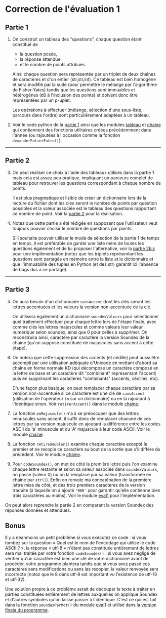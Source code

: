 # Correction de l'évaluation 1

## Partie 1

1. On construit un tableau des "questions", chaque question étant constitué de 
   - la question posée, 
   - la réponse attendue 
   - et le nombre de points attribués. 
   
   Ainsi chaque question sera représentée par un triplet de deux chaînes de caractères et d'un entier (str,str,int). Ce tableau est bien homogène et sera modifié par la suite (pour permettre le mélange par l'algorithme de Fisher-Yates) tandis que les questions sont immuables et hétérogènes (dû à l'inclusion des points) et doivent donc être représentées par un p-uplet. 
   
   Les opérations à effectuer (mélange, sélection d'une sous-liste, parcours dans l'ordre) sont particulièrement adaptées à un tableau.

2. Voir le code python de la [partie 1](partie1.py) ainsi que les modules [tableau](tableau.py) et [chaine](chaine.py) qui contiennent des fonctions utilitaires créées précédemment dans l'année (ou rajoutées à l'occasion comme la fonction `demanderEntierEntre()`). 

---

## Partie 2

3. On peut réaliser ce choix à l'aide des tableaux utilisés dans la partie 1 mais cela est assez peu pratique, impliquant un parcours complet de tableau pour retrouver les questions correspondant à chaque nombre de points. 

   Il est plus pragmatique et lisible de créer un dictionnaire lors de la lecture du fichier dont les clés seront le nombre de points par question possibles et la valeur associée est le tableau des questions rapportant ce nombre de point. Voir la [partie 2](partie2.py) pour la réalisation.

4. Notez que cette partie a été rédigée en supposant que l'utilisateur veut toujours pouvoir choisir le nombre de questions par points. 

   S'il souhaite pouvoir utiliser le mode de sélection de la partie 1 de temps en temps, il est préférable de garder une liste mère de toutes les questions également et de lui proposer l'alternative, voir la [partie 2bis](partie2bis.py) pour une implémentation (notez que les triplets représentant les questions sont partagés en mémoire entre la liste et le dictionnaire et que l'immuabilité des tuples en Python (et des str) garantit ici l'absence de bugs dus à ce partage). 

---

## Partie 3

5. On aura besoin d'un dictionnaire `sansAccent` dont les clés seront les lettres accentuées et les valeurs la version non-accentuée de la clé.

   On utilisera également un dictionnaire `soundexValeurs` pour sélectionner quel traitement effectuer pour chaque lettre lors de l'étape finale, avec comme clés les lettres majuscules et comme valeurs leur valeur numérique selon soundex, ainsi que 0 pour celles à supprimer. On reconstruira ainsi, caractère par caractère la version Soundex de la chaine (qu'on suppose constituée de majuscules sans accent à cette étape).

6. On notera que cette suppression des accents (et cédille) peut aussi être accompli par une utilisation adéquate d'Unicode en mettant d'abord sa chaîne en forme normale KD (qui décompose un caractère composé en la lettre de base et un caractère dit "combinant" représentant l'accent) puis en supprimant les caractères "combinants" (accents, cédilles, etc). 

   D'une façon plus basique, on peut remplacer chaque caractère par sa version non-accentuée si ce caractère est une clé de `sansAccent` (utilisation de l'opérateur `in` sur un dictionnaire) ou en la rajoutant à l'identique sinon. Voir `retirerAccent()` dans le module [chaine](chaine.py).

7. La fonction `enMajuscule()` n'a à se préoccuper que des lettres minuscules sans accent, il suffit donc de remplacer chacune de ces lettres par sa version majuscule en ajoutant la différence entre les codes ASCII du 'a' minuscule et du 'A' majuscule à leur code ASCII. Voir le module [chaine](chaine.py).

8. La fonction `retireDoublon()` examine chaque caractère excepté le premier et ne recopie ce caractère au bout de la sortie que s'il diffère du précédent. Voir le module [chaine](chaine.py).

9. Pour `codeSoundex()`, on met de côté la première lettre puis l'on examine chaque lettre restante et selon sa valeur associée dans `soundexValeurs`, on passe (valeur 0) ou on la remplace par sa valeur (transformée en chaine par `str()`). Enfin on renvoie ma concaténation de la première lettre mise de côté, et des trois premiers caractères de la version traduite (à laquelle on a ajouté `'000'` pour garantir qu'elle contienne bien trois caractères au moins). Voir le module [eval1](eval1.py) pour l'implémentation.

On peut alors reprendre la partie 2 en comparant la version Soundex des réponses données et attendues.

## Bonus

Il y a néanmoins un petit problème si vous exécutez ce code : si vous tombez sur la question « Quel est le nom de l'encodage qui utilise le code ASCII ? », la réponse « utf-8 » n'étant pas constituée entièrement de lettres sera mal traitée par votre fonction `codeSoundex()` : si vous avez négligé de vérifier qu'un caractère est bien une clé de votre dictionnaire avant de procéder, votre programme plantera tandis que si vous avez passé ces caractères sans modifications ou sans les recopier, la valeur renvoyée sera incorrecte (notez que le 8 dans utf-8 est important vu l'existence de utf-16 et utf-32).

Une solution propre à ce problème serait de découper le texte à traiter en parties constituées entièrement de lettres auxquelles on applique Soundex et d'autres symboles qu'on laisse passer à l'identique. C'est ce qui est fait dans la fonction `soundexParMot()` du module [eval1](eval1.py) et utilisé dans la [version finale du programme](partie3.py).